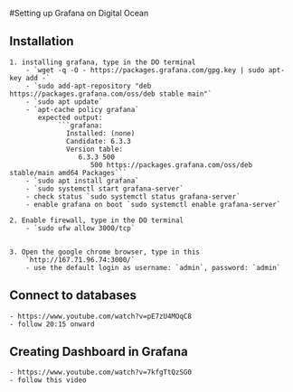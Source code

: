 #Setting up Grafana on Digital Ocean

## Installation
	1. installing grafana, type in the DO terminal
		- `wget -q -O - https://packages.grafana.com/gpg.key | sudo apt-key add -`
		- `sudo add-apt-repository "deb https://packages.grafana.com/oss/deb stable main"`
		- `sudo apt update`
		- `apt-cache policy grafana`
	       expected output:
	       		```grafana:
				  Installed: (none)
				  Candidate: 6.3.3
				  Version table:
				     6.3.3 500
				        500 https://packages.grafana.com/oss/deb stable/main amd64 Packages```
		- `sudo apt install grafana`
		- `sudo systemctl start grafana-server`
		- check status `sudo systemctl status grafana-server`
		- enable grafana on boot `sudo systemctl enable grafana-server`

	2. Enable firewall, type in the DO terminal
		- `sudo ufw allow 3000/tcp`


	3. Open the google chrome browser, type in this
		`http://167.71.96.74:3000/`
		- use the default login as username: `admin`, password: `admin`

## Connect to databases
	- https://www.youtube.com/watch?v=pE7zU4MOqC8 
	- follow 20:15 onward


## Creating Dashboard in Grafana
	- https://www.youtube.com/watch?v=7kfgTtQzSG0
	- follow this video

